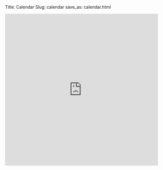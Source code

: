 Title: Calendar
Slug: calendar
save_as: calendar.html


<iframe id="302524771" src="http://www.google.com/calendar/embed?src=gondree@gmail.com&amp;color=%234CB052&amp;src=vs37ge2njloui8toajsfl5a768@group.calendar.google.com&amp;color=%234CB052&amp;src=al50emmkr6qnhvf1ks4fs8u3po@group.calendar.google.com&amp;color=%234CB052&amp;src=h48t5ovbkljbqbo4jugif5v5bg@group.calendar.google.com&amp;color=%238CBF40&amp;src=ii894h25944qtenq59auv9hmjg@group.calendar.google.com&amp;color=%23E0C240&amp;src=6dd3fk1u68q0m463fffh4r7e1s@group.calendar.google.com&amp;color=%238CBF40&amp;mode=WEEK&amp;showTitle=0&amp;showNav=1&amp;showDate=1&amp;showTabs=1&amp;showCalendars=0&amp;hl=en" title="For Scheduling Advising and Research" width="100%" height="500" frameborder="0" scrolling="no"></iframe>
